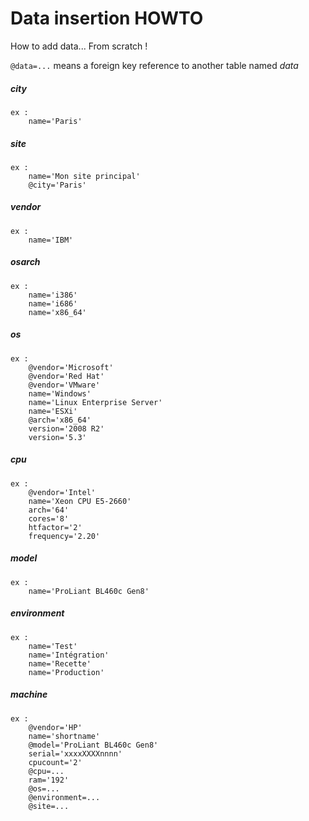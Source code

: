 # Data insertion HOWTO

How to add data... From scratch !

`@data=...` means a foreign key reference to another table named _data_

##### city

	ex :
		name='Paris'

##### site
	ex :
		name='Mon site principal'
		@city='Paris'

##### vendor
	ex :
		name='IBM'

##### osarch
	ex :
		name='i386'
		name='i686'
		name='x86_64'

##### os
	ex :
		@vendor='Microsoft'
		@vendor='Red Hat'
		@vendor='VMware'
		name='Windows'
		name='Linux Enterprise Server'
		name='ESXi'
		@arch='x86_64'
		version='2008 R2'
		version='5.3'

##### cpu
	ex :
		@vendor='Intel'
		name='Xeon CPU E5-2660'
		arch='64'
		cores='8'
		htfactor='2'
		frequency='2.20'

##### model
	ex :
		name='ProLiant BL460c Gen8'

##### environment
	ex :
		name='Test'
		name='Intégration'
		name='Recette'
		name='Production'

##### machine
	ex :
		@vendor='HP'
		name='shortname'
		@model='ProLiant BL460c Gen8'
		serial='xxxxXXXXnnnn'
		cpucount='2'
		@cpu=...
		ram='192'
		@os=...
		@environment=...
		@site=...
